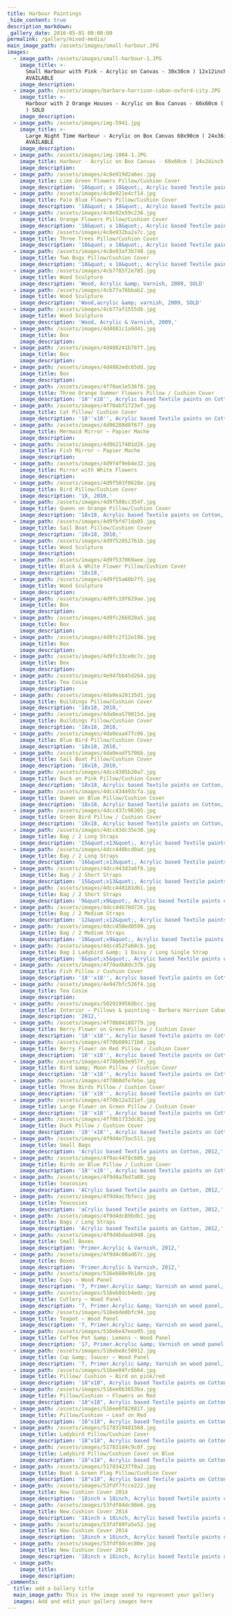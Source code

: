 ```yaml
---
title: Harbour Paintings
_hide_content: true
description_markdown:
_gallery_date: 2016-05-01 00:00:00
permalink: /gallery/mixed-media/
main_image_path: /assets/images/small-harbour.JPG
images:
  - image_path: /assets/images/small-harbour-1.JPG
    image_title: >-
      Small Harbour with Pink - Acrylic on Canvas - 30x30cm ) 12x12inch )
      AVAILABLE
    image_description:
  - image_path: /assets/images/barbara-harrison-caban-oxford-city.JPG
    image_title: >-
      Harbour with 2 Orange Houses - Acrylic on Box Canvas - 60x60cm ( 24x24inch
      ) SOLD
    image_description:
  - image_path: /assets/images/img-5941.jpg
    image_title: >-
      Large Night Time Harbour - Acrylic on Box Canvas 60x90cm ( 24x36inch ) -
      AVAILABLE
    image_description:
  - image_path: /assets/images/img-1804-1.JPG
    image_title: Harbour - Acrylic on Box Canvas - 60x60cm ( 24x24inch ) SOLD
    image_description:
  - image_path: /assets/images/4c8e919d2a6ec.jpg
    image_title: Lime Green Flowers Pillow/Cushion Cover
    image_description: '18&quot; x 18&quot;, Acrylic based Textile paints on Cotton'
  - image_path: /assets/images/4c8e921e4cf14.jpg
    image_title: Pale Blue Flowers Pillow/Cushion Cover
    image_description: '18&quot; x 18&quot;, Acrylic based Textile paints on Cotton'
  - image_path: /assets/images/4c8e92e59c236.jpg
    image_title: Orange Flowers Pillow/Cushion Cover
    image_description: '18&quot; x 18&quot;, Acrylic based Textile paints on Cotton'
  - image_path: /assets/images/4c8e932ba2a7c.jpg
    image_title: Three Trees Pillow/Cushion Cover
    image_description: '18&quot; x 18&quot;, Acrylic based Textile paints on Cotton, 2009,'
  - image_path: /assets/images/4c8e93af3b748.jpg
    image_title: Two Bugs Pillow/Cushion Cover
    image_description: '18&quot; x 18&quot;, Acrylic based Textile paints on Cotton'
  - image_path: /assets/images/4cb7785f2e785.jpg
    image_title: Wood Sculpture
    image_description: 'Wood, Acrylic &amp; Varnish, 2009, SOLD'
  - image_path: /assets/images/4cb77a76bbab2.jpg
    image_title: Wood Sculpture
    image_description: 'Wood,acrylic &amp; varnish, 2009, SOLD'
  - image_path: /assets/images/4cb77af1555db.jpg
    image_title: Wood Sculpture
    image_description: 'Wood, Acrylic & Varnish, 2009,'
  - image_path: /assets/images/4d4881c1a9d41.jpg
    image_title: Box
    image_description:
  - image_path: /assets/images/4d488241b78ff.jpg
    image_title: Box
    image_description:
  - image_path: /assets/images/4d4882edc65dd.jpg
    image_title: Box
    image_description:
  - image_path: /assets/images/4f70ae1e536f8.jpg
    image_title: Three Orange Summer Flowers Pillow / Cushion Cover
    image_description: '18''x18'', Acrylic based Textile paints on Cotton, 2012, SOLD'
  - image_path: /assets/images/4f70abf1723ef.jpg
    image_title: Cat Pillow/ Cushion Cover
    image_description: '18''x18'', Acrylic based Textile paints on Cotton, 2012,'
  - image_path: /assets/images/4d96208d8f677.jpg
    image_title: Mermaid Mirror ~ Papier Mache
    image_description:
  - image_path: /assets/images/4d96217401d26.jpg
    image_title: Fish Mirror ~ Papier Mache
    image_description:
  - image_path: /assets/images/4d9f4f9eb4e32.jpg
    image_title: Mirror with White Flowers
    image_description:
  - image_path: /assets/images/4d9f503f0628e.jpg
    image_title: Bird Pillow/Cushion Cover
    image_description: '18, 2010,'
  - image_path: /assets/images/4d9f508cc354f.jpg
    image_title: Queen on Orange Pillow/Cushion Cover
    image_description: '18x18, Acrylic based Textile paints on Cotton, 2010,'
  - image_path: /assets/images/4d9fbfd71da95.jpg
    image_title: Sail Boat Pillow/Cushion Cover
    image_description: '18x18, 2010,'
  - image_path: /assets/images/4d9f52052761b.jpg
    image_title: Wood Sculpture
    image_description:
  - image_path: /assets/images/4d9f537069aee.jpg
    image_title: Black & White Flower Pillow/Cushion Cover
    image_description: '18x18,'
  - image_path: /assets/images/4d9f55a60b7f5.jpg
    image_title: Wood Sculpture
    image_description:
  - image_path: /assets/images/4d9fc19f629ae.jpg
    image_title: Box
    image_description:
  - image_path: /assets/images/4d9fc266020a5.jpg
    image_title: Box
    image_description:
  - image_path: /assets/images/4d9fc2f12e19b.jpg
    image_title: Box
    image_description:
  - image_path: /assets/images/4d9fc33ce0c7c.jpg
    image_title: Box
    image_description:
  - image_path: /assets/images/4e947bb45d264.jpg
    image_title: Tea Cosie
    image_description:
  - image_path: /assets/images/4da0ea20135d1.jpg
    image_title: Buildings Pillow/Cushion Cover
    image_description: '18x18, 2010,'
  - image_path: /assets/images/4da0ea579015d.jpg
    image_title: Buildings Pillow/Cushion Cover
    image_description: '18x18, 2010,'
  - image_path: /assets/images/4da0eaa47fc06.jpg
    image_title: Blue Bird Pillow/Cushion Cover
    image_description: '18x18, 2010,'
  - image_path: /assets/images/4da0eadf5706b.jpg
    image_title: Sail Boat Pillow/Cushion Cover
    image_description: '18x18, 2010,'
  - image_path: /assets/images/4dcc4305b20a7.jpg
    image_title: Duck on Pink Pillow/Cushion Cover
    image_description: '18x18, Acrylic based Textile paints on Cotton, 2011,'
  - image_path: /assets/images/4dcc434493cfa.jpg
    image_title: Queen on Blue Pillow/Cushion Cover
    image_description: '18x18, Acrylic based Textile paints on Cotton, 2011,'
  - image_path: /assets/images/4dcc437c96305.jpg
    image_title: Green Bird Pillow / Cushion Cover
    image_description: '18x18, Acrylic based Textile paints on Cotton, 2011,'
  - image_path: /assets/images/4dcc43dc35e30.jpg
    image_title: Bag / 2 Long Straps
    image_description: '15&quot;x13&quot;, Acrylic based Textile paints on Cotton, 2011,'
  - image_path: /assets/images/4dcc440bcd0ad.jpg
    image_title: Bag / 2 Long Straps
    image_description: '16&quot;x13&quot;, Acrylic based Textile paints on Cotton, 2011,'
  - image_path: /assets/images/4dcc443d3a6f8.jpg
    image_title: Bag / 2 Short Straps
    image_description: '15&quot;x13&quot;, Acrylic based Textile paints on Cotton, 2011,'
  - image_path: /assets/images/4dcc448181d61.jpg
    image_title: Bag / 2 Short Straps
    image_description: '9&quot;x9&quot;, Acrylic based Textile paints on Cotton, 2011,'
  - image_path: /assets/images/4dcc44b70d726.jpg
    image_title: Bag / 2 Medium Straps
    image_description: '12&quot;x12&quot;, Acrylic based Textile paints on Cotton, 2011,'
  - image_path: /assets/images/4dcc450ed0599.jpg
    image_title: Bag / 2 Medium Straps
    image_description: '10&quot;x9&quot;, Acrylic based Textile paints on Cotton, 2011,'
  - image_path: /assets/images/4dcc452fa68cb.jpg
    image_title: Bag 1 Ladybird &amp; 1 Daisy / Long Single Strap
    image_description: '8&quot;x5&quot;, Acrylic based Textile paints on Cotton, 2011,'
  - image_path: /assets/images/4f70adb8dc37b.jpg
    image_title: Fish Pillow / Cushion Cover
    image_description: '18''x18'', Acrylic based Textile paints on Cotton, 2012,'
  - image_path: /assets/images/4e947bfc526f4.jpg
    image_title: Tea Cosie
    image_description:
  - image_path: /assets/images/502919956dbcc.jpg
    image_title: Interior ~ Pillows & painting ~ Barbara Harrison Caban
    image_description: '2012,'
  - image_path: /assets/images/4f70b04188779.jpg
    image_title: Berry Flower on Green Pillow / Cushion Cover
    image_description: '18''x18'', Acrylic based Textile paints on Cotton, 2012, SOLD'
  - image_path: /assets/images/4f70b089171b0.jpg
    image_title: Berry Flower on Red Pillow / Cushion Cover
    image_description: '18''x18'', Acrylic based Textile paints on Cotton, 2012,'
  - image_path: /assets/images/4f70b0b3e957f.jpg
    image_title: Bird &amp; Moon Pillow / Cushion Cover
    image_description: '18''x18'', Acrylic based Textile paints on Cotton, 2012,'
  - image_path: /assets/images/4f70b0dfe7e5e.jpg
    image_title: Three Birds Pillow / Cushion Cover
    image_description: '18''x18'', Acrylic based Textile paints on Cotton, 2012, SOLD'
  - image_path: /assets/images/4f70b12a321ef.jpg
    image_title: Large Flower on Green Pillow / Cushion Cover
    image_description: '18''x18'', Acrylic based Textile paints on Cotton, 2012,'
  - image_path: /assets/images/4f70b1733dc82.jpg
    image_title: Duck Pillow / Cushion Cover
    image_description: '18''x18'', Acrylic based Textile paints on Cotton, 2012,'
  - image_path: /assets/images/4f9d4e73ac511.jpg
    image_title: Small Bags
    image_description: 'Acrylic based Textile paints on Cotton, 2012,'
  - image_path: /assets/images/4f9ac44f8c686.jpg
    image_title: Birds on Blue Pillow / Cushion Cover
    image_description: '18''x18'', Acrylic based Textile paints on Cotton, 2012, SOLD'
  - image_path: /assets/images/4f9d4a7bd7a08.jpg
    image_title: teacosies
    image_description: 'ACrylic based Textile paints on Cotton, 2012,'
  - image_path: /assets/images/4f9d4ac7bfecc.jpg
    image_title: Teacosies
    image_description: 'aCrylic based Textile paints on Cotton, 2012,'
  - image_path: /assets/images/4f9d4dc89bdb1.jpg
    image_title: Bags / Long Straps
    image_description: 'Acrylic based Textile paints on Cotton, 2012,'
  - image_path: /assets/images/4f9d4bdaab948.jpg
    image_title: Small Boxes
    image_description: 'Primer.Acrylic & Varnish, 2012,'
  - image_path: /assets/images/4f9d4c08ad67c.jpg
    image_title: Boxes
    image_description: 'Primer.Acrylic & Varnish, 2012,'
  - image_path: /assets/images/516eb88e9b1de.jpg
    image_title: Cups ~ Wood Panel
    image_description: '7, Primer.Acrylic &amp; Varnish on wood panel, 2013,'
  - image_path: /assets/images/516eb8dcb4edc.jpg
    image_title: Cutlery ~ Wood Panel
    image_description: '7, Primer.Acrylic &amp; Varnish on wood panel, 2013,'
  - image_path: /assets/images/516ebde0bfc94.jpg
    image_title: Teapot ~ Wood Panel
    image_description: '7, Primer.Acrylic &amp; Varnish on wood panel, 2013,'
  - image_path: /assets/images/516ebe47eea95.jpg
    image_title: Coffee Pot &amp; Lemons ~ Wood Panel
    image_description: '17, Primer.Acrylic &amp; Varnish on wood panel, 2013,'
  - image_path: /assets/images/516ebe8c58912.jpg
    image_title: Cup &amp; Saucer ~ Wood Panel
    image_description: '7, Primer.Acrylic &amp; Varnish on wood panel, 2013,'
  - image_path: /assets/images/516ee04fc6b64.jpg
    image_title: Pillow/ Cushion ~ Bird on pink/red
    image_description: '18"x18", Acrylic based Textile paints on Cotton, 2013,'
  - image_path: /assets/images/516ee0b3653ba.jpg
    image_title: Pillow/Cushion ~ Flowers on Red
    image_description: '18"x18", Acrylic based Textile paints on Cotton, 2013,'
  - image_path: /assets/images/516ee0f82881f.jpg
    image_title: Pillow/Cushion ~ Leaf on Red
    image_description: '18"x18", Acrylic based Textile paints on Cotton, 2013,'
  - image_path: /assets/images/5178319481568.jpg
    image_title: Ladybird Pillow/Cushion Cover
    image_description: '18"x18", Acrylic based Textile paints on Cotton'
  - image_path: /assets/images/517831d4c9c0f.jpg
    image_title: Ladybird Pillow/Cushion Cover on Blue
    image_description: '18"x18", Acrylic based Textile paints on Cotton'
  - image_path: /assets/images/517834237f0a2.jpg
    image_title: Boat & Green Flag Pillow/Cushion Cover
    image_description: '18"x18", Acrylic based Textile paints on Cotton'
  - image_path: /assets/images/53fdf7fcce222.jpg
    image_title: New Cushion Cover 2014
    image_description: '18inch x 18inch, Acrylic based Textile paints on Cotton, 2014,'
  - image_path: /assets/images/53fdf84dc98e6.jpg
    image_title: New Cushion Cover 2014
    image_description: '18inch x 18inch, Acrylic based Textile paints on Cotton, 2014, SOLD'
  - image_path: /assets/images/53fdf89fa5e52.jpg
    image_title: New Cushion Cover 2014
    image_description: '18inch x 18inch, Acrylic based Textile paints on Cotton, 2014,'
  - image_path: /assets/images/53fdf8dcec80e.jpg
    image_title: New Cushion Cover 2014
    image_description: '18inch x 18inch, Acrylic based Textile paints on Cotton, 2014,'
  - image_path:
    image_title:
    image_description:
_comments:
  title: add a Gallery title
  main_image_path: This is the image used to represent your gallery
  images: Add and edit your gallery images here
---
```



